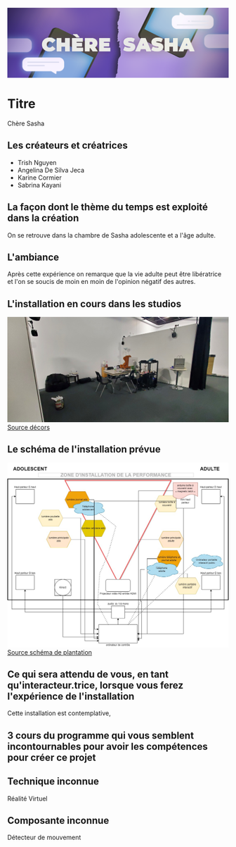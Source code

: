 ![banniere.png](medias/banniere.png)

# Titre

Chère Sasha

## Les créateurs et créatrices

* Trish Nguyen
* Angelina De Silva Jeca
* Karine Cormier
* Sabrina Kayani

## La façon dont le thème du temps est exploité dans la création

On se retrouve dans la chambre de Sasha adolescente et a l'âge adulte.

## L'ambiance

Après cette expérience on remarque que la vie adulte peut être libératrice et l'on se soucis de moin en moin de l'opinion négatif des autres.

## L'installation en cours dans les studios 

![decors.jpg](medias/decors.jpg)
[Source décors](https://tim-montmorency.com/2022/projets/Chere-Sasha/docs/web/index.html)

## Le schéma de l'installation prévue 

![plantation.jpeg](medias/plantation.jpeg)
[Source schéma de plantation](https://tim-montmorency.com/2022/projets/Chere-Sasha/docs/web/index.html)

## Ce qui sera attendu de vous, en tant qu'interacteur.trice, lorsque vous ferez l'expérience de l'installation

Cette installation est contemplative, 

## 3 cours du programme qui vous semblent incontournables pour avoir les compétences pour créer ce projet


## Technique inconnue

Réalité Virtuel

## Composante inconnue

Détecteur de mouvement


